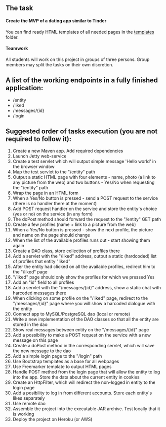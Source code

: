 ## The task 

#### Create the MVP of a dating app similar to Tinder

You can find ready HTML templates of all needed pages in the [templates](./templates) folder.

#### Teamwork

All students will work on this project in groups of three persons. Group members may split the tasks on their own discretion.

## A list of the working endpoints in a fully finished application:
- /entity
- /liked
- /messages/{id}
- /login

## Suggested order of tasks execution (you are not required to follow it):
1. Create a new Maven app. Add required dependencies
2. Launch Jetty web-service
3. Create a test servlet which will output simple message 'Hello world' in the browser window
4. Map the test servlet to the "/entity" path
5. Output a static HTML page with four elements - name, photo (a link to any picture from the web) and two buttons - Yes/No when requesting the "/entity" path
6. Wrap the page in an HTML form
7. When a Yes/No button is pressed - send a POST request to the service (there is no handler there at the moment)
8. Add POST request handler on the service and store the entity's choice (yes or no) on the service (in any form)
9. The doPost method should forward the request to the "/entity" GET path
10. Create a few profiles (name + link to a picture from the web)
11. When a Yes/No button is pressed - show the next profile, the picture and name on the page should change
12. When the list of the available profiles runs out - start showing them again
13. Create a DAO class, store collection of profiles there
14. Add a servlet with the "/liked" address, output a static (hardcoded) list of profiles that entity "liked"
15. After the entity had clicked on all the available profiles, redirect him to the "/liked" page
16. "/liked" page should only show the profiles for which we pressed Yes
17. Add an "id" field to all profiles 
18. Add a servlet with the "/messages/{id}" address, show a static chat with harcoded messages there
19. When clicking on some profile on the "/liked" page, redirect to the "/messages/{id}" page where you will show a harcoded dialogue with the entity
20. Connect app to MySQL/PostgreSQL dao (local or remote)
21. Write a new implementation of the DAO classes so that all the entity are stored in the dao
22. Show real messages between entity on the "/messages/{id}" page
23. Add a possibility to make a POST request on the service with a new message on this page
24. Create a doPost method in the corresponding servlet, which will save the new message to the dao
25. Add a simple login page to the "/login" path
26. Use Bootstrap templates as a base for all webpages
27. Use Freemarker template to output HTML pages
28. Handle POST method from the login page that will allow the entity to log into the app. Store the data about the current entity in cookies
29. Create an HttpFilter, which will redirect the non-logged in entity to the login page
30. Add a posibility to log in from different accounts. Store each entity's likes separately
31. Use remote dao
32. Assemble the project into the executable JAR archive. Test locally that it is working
33. Deploy the project on Heroku (or AWS)
